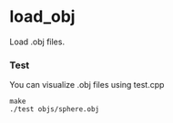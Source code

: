 # load_obj

Load .obj files.

### Test

You can visualize .obj files using test.cpp

```
make
./test objs/sphere.obj
```
